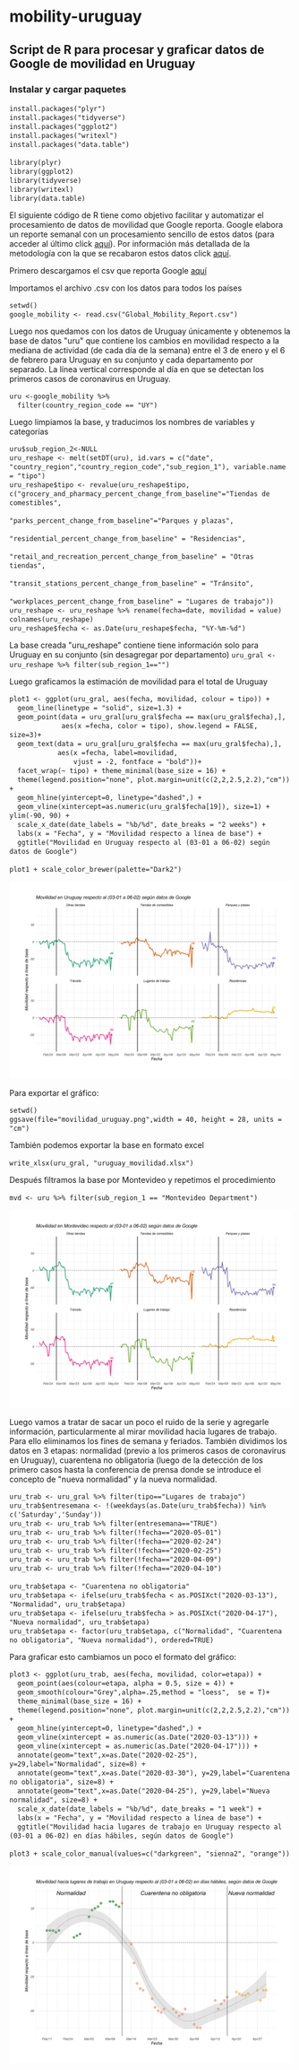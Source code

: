 # mobility-uruguay
## Script de R para procesar y graficar datos de Google de movilidad en Uruguay

### Instalar y cargar paquetes 
`````````
install.packages("plyr")
install.packages("tidyverse")
install.packages("ggplot2")
install.packages("writexl")
install.packages("data.table")

library(plyr)
library(ggplot2)
library(tidyverse)
library(writexl)
library(data.table)
`````````

El siguiente código de R tiene como objetivo facilitar y automatizar el procesamiento de datos de movilidad que Google reporta. Google elabora un reporte semanal con un procesamiento sencillo de estos datos (para acceder al último click [aquí](https://www.gstatic.com/covid19/mobility/2020-04-17_UY_Mobility_Report_en.pdf)).  Por información más detallada de la metodología con la que se recabaron estos datos click [aquí](https://www.google.com/covid19/mobility/). 

Primero descargamos el csv que reporta Google [aquí](https://www.google.com/covid19/mobility/)

Importamos el archivo .csv con los datos para todos los países
`````
setwd()
google_mobility <- read.csv("Global_Mobility_Report.csv")
`````

Luego nos quedamos con los datos de Uruguay únicamente y obtenemos la base de datos "uru" que contiene los cambios en movilidad respecto a la mediana de actividad (de cada día de la semana) entre el 3 de enero y el 6 de febrero para Uruguay en su conjunto y cada departamento por separado. La línea vertical corresponde al día en que se detectan los primeros casos de coronavirus en Uruguay.

`````
uru <-google_mobility %>%
  filter(country_region_code == "UY")
`````

Luego limpiamos la base, y traducimos los nombres de variables y categorías

`````
uru$sub_region_2<-NULL
uru_reshape <- melt(setDT(uru), id.vars = c("date", "country_region","country_region_code","sub_region_1"), variable.name = "tipo")
uru_reshape$tipo <- revalue(uru_reshape$tipo, c("grocery_and_pharmacy_percent_change_from_baseline"="Tiendas de comestibles", 
                                "parks_percent_change_from_baseline"="Parques y plazas", 
                                "residential_percent_change_from_baseline" = "Residencias",
                                "retail_and_recreation_percent_change_from_baseline" = "Otras tiendas", 
                                "transit_stations_percent_change_from_baseline" = "Tránsito",
                                "workplaces_percent_change_from_baseline" = "Lugares de trabajo"))
uru_reshape <- uru_reshape %>% rename(fecha=date, movilidad = value)
colnames(uru_reshape)
uru_reshape$fecha <- as.Date(uru_reshape$fecha, "%Y-%m-%d")

`````

La base creada "uru_reshape" contiene tiene información solo para Uruguay en su conjunto (sin desagregar por departamento)
`
uru_gral <- uru_reshape %>% filter(sub_region_1=="")
`

Luego graficamos la estimación de movilidad para el total de Uruguay

````````
plot1 <- ggplot(uru_gral, aes(fecha, movilidad, colour = tipo)) +
  geom_line(linetype = "solid", size=1.3) +
  geom_point(data = uru_gral[uru_gral$fecha == max(uru_gral$fecha),],
             aes(x =fecha, color = tipo), show.legend = FALSE, size=3)+
  geom_text(data = uru_gral[uru_gral$fecha == max(uru_gral$fecha),],
            aes(x =fecha, label=movilidad,
                vjust = -2, fontface = "bold"))+ 
  facet_wrap(~ tipo) + theme_minimal(base_size = 16) + 
  theme(legend.position="none", plot.margin=unit(c(2,2,2.5,2.2),"cm")) + 
  geom_hline(yintercept=0, linetype="dashed",) +
  geom_vline(xintercept=as.numeric(uru_gral$fecha[19]), size=1) +  ylim(-90, 90) +
  scale_x_date(date_labels = "%b/%d", date_breaks = "2 weeks") +
  labs(x = "Fecha", y = "Movilidad respecto a línea de base") +
  ggtitle("Movilidad en Uruguay respecto al (03-01 a 06-02) según datos de Google")

plot1 + scale_color_brewer(palette="Dark2")
````````

![](movilidad_uruguay.png)

Para exportar el gráfico:

```
setwd()
ggsave(file="movilidad_uruguay.png",width = 40, height = 28, units = "cm")
```

También podemos exportar la base en formato excel

`
write_xlsx(uru_gral, "uruguay_movilidad.xlsx")
`

Después filtramos la base por Montevideo y repetimos el procedimiento 

`
mvd <- uru %>% filter(sub_region_1 == "Montevideo Department")
`

![](movilidad_montevideo.png)

Luego vamos a tratar de sacar un poco el ruido de la serie y agregarle información, particularmente al mirar movilidad hacia lugares de trabajo. Para ello eliminamos los fines de semana y feriados. También dividimos los datos en 3 etapas: normalidad (previo a los primeros casos de coronavirus en Uruguay), cuarentena no obligatoria (luego de la detección de los primero casos hasta la conferencia de prensa donde se introduce el concepto de "nueva normalidad" y la nueva normalidad. 

````````
uru_trab <- uru_gral %>% filter(tipo=="Lugares de trabajo")
uru_trab$entresemana <- !(weekdays(as.Date(uru_trab$fecha)) %in% c('Saturday','Sunday')) 
uru_trab <- uru_trab %>% filter(entresemana=="TRUE")
uru_trab <- uru_trab %>% filter(!fecha=="2020-05-01")
uru_trab <- uru_trab %>% filter(!fecha=="2020-02-24")
uru_trab <- uru_trab %>% filter(!fecha=="2020-02-25")
uru_trab <- uru_trab %>% filter(!fecha=="2020-04-09")
uru_trab <- uru_trab %>% filter(!fecha=="2020-04-10")

uru_trab$etapa <- "Cuarentena no obligatoria"
uru_trab$etapa <- ifelse(uru_trab$fecha < as.POSIXct("2020-03-13"), "Normalidad", uru_trab$etapa)
uru_trab$etapa <- ifelse(uru_trab$fecha > as.POSIXct("2020-04-17"), "Nueva normalidad", uru_trab$etapa)
uru_trab$etapa <- factor(uru_trab$etapa, c("Normalidad", "Cuarentena no obligatoria", "Nueva normalidad"), ordered=TRUE)
````````

Para graficar esto cambiamos un poco el formato del gráfico:

````````
plot3 <- ggplot(uru_trab, aes(fecha, movilidad, color=etapa)) +
  geom_point(aes(colour=etapa, alpha = 0.5, size = 4)) +
  geom_smooth(colour="Grey",alpha=.25,method = "loess",  se = T)+
  theme_minimal(base_size = 16) + 
  theme(legend.position="none", plot.margin=unit(c(2,2,2.5,2.2),"cm")) + 
  geom_hline(yintercept=0, linetype="dashed",) +
  geom_vline(xintercept = as.numeric(as.Date("2020-03-13"))) + 
  geom_vline(xintercept = as.numeric(as.Date("2020-04-17"))) +
  annotate(geom="text",x=as.Date("2020-02-25"), y=29,label="Normalidad", size=8) +
  annotate(geom="text",x=as.Date("2020-03-30"), y=29,label="Cuarentena no obligatoria", size=8) +
  annotate(geom="text",x=as.Date("2020-04-25"), y=29,label="Nueva normalidad", size=8) +
  scale_x_date(date_labels = "%b/%d", date_breaks = "1 week") +
  labs(x = "Fecha", y = "Movilidad respecto a línea de base") +
  ggtitle("Movilidad hacia lugares de trabajo en Uruguay respecto al (03-01 a 06-02) en días hábiles, según datos de Google")

plot3 + scale_color_manual(values=c("darkgreen", "sienna2", "orange")) 
````````


![](movilidad_etapas.png)


